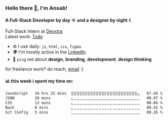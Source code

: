 

<!-- <img align="right"  height="150" src="https://media.giphy.com/media/v1.Y2lkPTc5MGI3NjExZWxxOGliM2MxdHdpZXJpMXU3cG9kODI3a29obDIyYnNjY3A2ZXBpNSZlcD12MV9naWZzX3NlYXJjaCZjdD1n/ZVik7pBtu9dNS/giphy.gif"/> -->
### Hello there 👋, I'm Ansab!

#### A Full-Stack Developer by day ☀ and a designer by night ☾

Full-Stack Intern at [Devxtra](https://devxtra.vercel.app/)<br>
Latest work: [Todo](https://ansabazys.github.io/todo/)<br>



- ⚙️ I use daily: `js`, `html`, `css`, `figma`
- 🌍 I'm mostly active in the [LinkedIn](https://www.linkedin.com/in/ansabazys/)<br>
- 💬 `ping` me about **design**, **branding**, **development**, **design thinking**
  <!-- - 💅 Designed: @pestphp, [NorthMeetsSouth.audio](https://www.northmeetssouth.audio), [ThenPing.me](https://thenping.me), [HappydDev.fm](https://www.happydev.fm), etc… -->

for freelance work? do reach, [email](https://mail.google.com/mail/?view=cm&fs=1&to=ansabazys@gmail.com&su=Freelance%20Work&body=Hi%20Ansab%2C%0AI'd%20like%20to%20discuss%20a%20freelance%20project.%0A%0AThanks%2C%0A%5BYour%20Name%5D)
 :)<br>

#### 📊 this week i spent my time on:
<!--START_SECTION:waka-->

```txt
JavaScript   34 hrs 25 mins  ⣿⣿⣿⣿⣿⣿⣿⣿⣿⣿⣿⣿⣿⣿⣿⣿⣿⣿⣿⣿⣿⣿⣿⣿⣤   97.56 %
JSON         20 mins         ⣄⣀⣀⣀⣀⣀⣀⣀⣀⣀⣀⣀⣀⣀⣀⣀⣀⣀⣀⣀⣀⣀⣀⣀⣀   00.97 %
CSS          13 mins         ⣄⣀⣀⣀⣀⣀⣀⣀⣀⣀⣀⣀⣀⣀⣀⣀⣀⣀⣀⣀⣀⣀⣀⣀⣀   00.66 %
Bash         8 mins          ⣄⣀⣀⣀⣀⣀⣀⣀⣀⣀⣀⣀⣀⣀⣀⣀⣀⣀⣀⣀⣀⣀⣀⣀⣀   00.42 %
Git Config   5 mins          ⣀⣀⣀⣀⣀⣀⣀⣀⣀⣀⣀⣀⣀⣀⣀⣀⣀⣀⣀⣀⣀⣀⣀⣀⣀   00.26 %
```

<!--END_SECTION:waka-->
